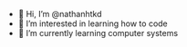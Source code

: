 - 👋 Hi, I’m @nathanhtkd
- 👀 I’m interested in learning how to code
- 🌱 I’m currently learning computer systems

<!---
nathanhtkd/nathanhtkd is a ✨ special ✨ repository because its `README.md` (this file) appears on your GitHub profile.
You can click the Preview link to take a look at your changes.
--->
